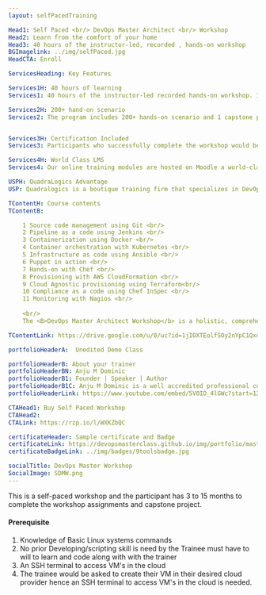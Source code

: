 ```yaml
---
layout: selfPacedTraining

Head1: Self Paced <br/> DevOps Master Architect <br/> Workshop 
Head2: Learn from the comfort of your home
Head3: 40 hours of the instructor-led, recorded , hands-on workshop
BGImagelink: ../img/selfPaced.jpg
HeadCTA: Enroll

ServicesHeading: Key Features

Services1H: 40 hours of learning
Services1: 40 hours of the instructor-led recorded hands-on workshop. In-depth coverage of Basic to Advanced topics, ideal for beginners and experienced. Tools that will get covered are Git , Jenkins , Docker ,Kubernetes ,Ansible ,Puppet ,Chef ,AWS CloudFormation, Terraform ,InSpec & Nagios.

Services2H: 200+ hand-on scenario 
Services2: The program includes 200+ hands-on scenario and 1 capstone project to ensure learning is more practical over just being theoretical. This task-based learning enables the candidate to be productive immediately after the training. 


Services3H: Certification Included 
Services3: Participants who successfully complete the workshop would be awarded a digital and verifiable certificate hosted on certifyme.online . Along with the master certificate, candidates will have an opportunity to earn 11 individual certifications & badges across 11 tools that we would be covering in the hand-on workshop.

Services4H: World Class LMS
Services4: Our online training modules are hosted on Moodle a world-class LMS . You can access our content from your laptop or your mobile/tablet. You will have exclusive access to the LMS for 12 months from the start date of your purchase. Happy Learning !

USPH: QuadraLogics Advantage
USP: Quadralogics is a boutique training firm that specializes in DevOps training and consulting. Since our inception in 2014, QuadraLogics has facilitated more than 70+ corporate and public workshops enabling more than 2000+ practitioners. We are trusted partners with global brands like Pluralsight, Udacity, KnowledgeHut, etc and enable them in designing/delivering technical content and training. Quadralogics today is one of the most trusted training/content producers and a premium player in the B2B DevOps market. Building on our experience our industry experts have carefully handcrafted the workshop "DevOps Master Architect". We use a technique called the “Task-based learning”. In this approach, the practitioner learns by exploring 200+ hands on,real-life scenarios. This unique style enables the practitioner to be more competent and highly productive after the workshop.

TContentH: Course contents
TContentB: 

    1 Source code management using Git <br/>
    2 Pipeline as a code using Jenkins <br/>
    3 Containerization using Docker <br/>
    4 Container orchestration with Kubernetes <br/>
    5 Infrastructure as code using Ansible <br/>
    6 Puppet in action <br/>
    7 Hands-on with Chef <br/>
    8 Provisioning with AWS CloudFormation <br/>
    9 Cloud Agnostic provisioning using Terraform<br/>
    10 Compliance as a code using Chef InSpec <br/>
    11 Monitoring with Nagios <br/>
    
    <br/>
    The <B>DevOps Master Architect Workshop</b> is a holistic, comprehensive program that covers 11 most leading tools used across the DevOps spectrum. In this Workshop recording we use a technique called the “Task-based learning”. In this approach, the practitioner learns by exploring 200+ hands-on,real-life scenarios. This unique style enables the practitioner to be more competent and highly productive from day 1. 

TContentLink: https://drive.google.com/u/0/uc?id=1jIOXTEolfSOy2nYpC1QxoVlfX_xn5Fns&export=download

portfolioHeaderA:  Unedited Demo Class 

portfolioHeaderB: About your trainer
portfolioHeaderBN: Anju M Dominic
portfolioHeaderB1: Founder | Speaker | Author
portfolioHeaderB1C: Anju M Dominic is a well accredited professional corporate trainer and consultant in the field of DevOps . She has conducted over 70+ hands-on workshops across different product and service companies. She is also a trainer/author across various training companies including PluralSight, Edureka, Coursera, etc. She is currently the Principal consultant and founder of QuadraLogics, a boutique training/consulting firm. Anju is well known for her contributions to technical articles which includes two books and several whitepapers in the field of software engineering. She is also a regular speaker for many DevOps and Agile conferences
portfolioHeaderLink: https://www.youtube.com/embed/5V0ID_4lGWc?start=12

CTAHead1: Buy Self Paced Workshop
CTAHead2:
CTALink: https://rzp.io/l/WXKZbQC

certificateHeader: Sample certificate and Badge 
certificateLink: https://devopsmasterclass.github.io/img/portfolio/master.jpg
certificateBadgeLink: ../img/badges/9toolsbadge.jpg

socialTitle: DevOps Master Workshop
SocialImage: SDMW.png
---
```

This is a self-paced workshop and the participant has 3 to 15 months to complete the workshop assignments and capstone project.

#### Prerequisite

1. Knowledge of Basic Linux systems commands  
2. No prior Developing/scripting skill is need by the Trainee must have to will to learn and code along with with the trainer 
3. An SSH terminal to access VM's in the cloud 
4. The trainee would be asked to create their VM in their desired cloud provider hence an SSH terminal to access VM's in the cloud is needed.